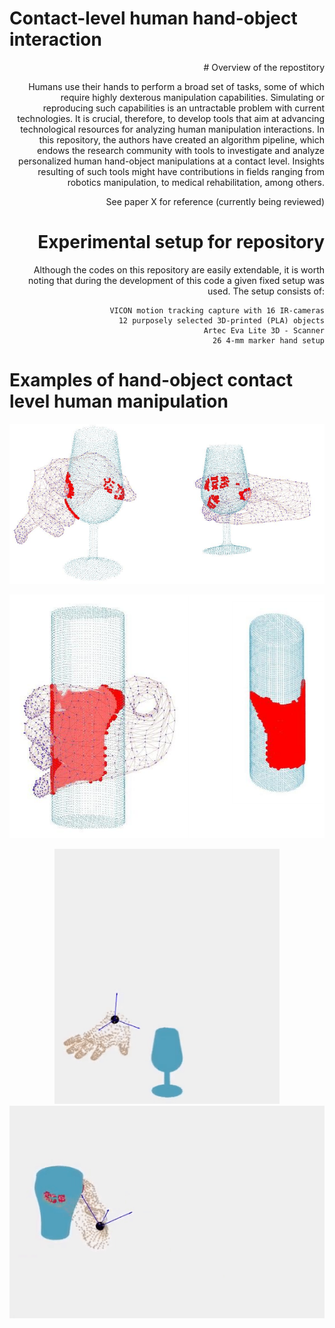 # Contact-level human hand-object interaction

<div style="text-align: right"> 
# Overview of the repostitory

Humans use their hands to perform a broad set of tasks, some of which require highly dexterous manipulation capabilities. Simulating or reproducing such capabilities is an untractable problem with current technologies. It is crucial, therefore, to develop tools that aim at advancing technological resources for analyzing human manipulation interactions. In this repository, the authors have created an algorithm pipeline, which endows the research community with tools to investigate and analyze personalized human hand-object manipulations at a contact level. Insights resulting of such tools might have contributions in fields ranging from robotics manipulation, to medical rehabilitation, among others. 

See paper X for reference (currently being reviewed)

# Experimental setup for repository

Although the codes on this repository are easily extendable, it is worth noting that during the development of this code a given fixed setup was used. The setup consists of:

```
VICON motion tracking capture with 16 IR-cameras
12 purposely selected 3D-printed (PLA) objects
Artec Eva Lite 3D - Scanner
26 4-mm marker hand setup
```
<!---
your comment goes here
and here
![This is an image](/Visualizations/vis_1.png)
![This is an image](/Visualizations/grasp_wine_glass.gif) ![This is an image](/Visualizations/grasp_cup.gif)
<img src = "/Visualizations/grasp_wine_glass.gif" width="400"> <img src = "/Visualizations/grasp_cup.gif" width="570">

-->
</div>

# Examples of hand-object contact level human manipulation


<p align="center">
   <img src="/Visualizations/vis_1.png" width="850" />
</p>
<p align="center">
  <img src="/Visualizations/grasp_cylinder.png" width="650" />  
</p>

<p align="center">
  <img src="/Visualizations/grasp_wine_glass.gif" width="360" />
  <img src="/Visualizations/grasp_cup.gif" width="605" />   
</p>






